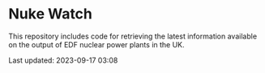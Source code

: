 # Nuke Watch

This repository includes code for retrieving the latest information available on the output of EDF nuclear power plants in the UK.

Last updated: 2023-09-17 03:08